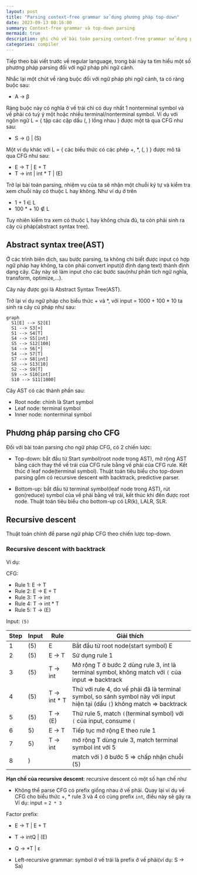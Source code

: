 ```yaml
---
layout: post
title: "Parsing context-free grammar sử dụng phương pháp top-down"
date: 2023-09-13 00:16:00
summary: Context-free grammar và top-down parsing
mermaid: true
description: ghi chú về bài toán parsing context-free grammar sử dụng phương pháp top-down
categories: compiler
---
```


Tiếp theo bài viết trước về regular language, trong bài này ta tìm hiểu một số phương pháp parsing đối với ngữ pháp phi ngữ cảnh.

Nhắc lại một chút về ràng buộc đối với ngữ pháp phi ngữ cảnh, ta có ràng buộc sau:

- A -> β

Ràng buộc này có nghĩa ở vế trái chỉ có duy nhất 1 nonterminal symbol và vế phải có tuỳ ý một hoặc nhiều terminal/nonterminal symbol.
Ví dụ với ngôn ngữ L = { tập các cặp dấu (, ) lồng nhau } được một tả qua CFG như sau:

- S -> () \| (S)

Một ví dụ khác với L = { các biểu thức có các phép +, *, (, ) } được mô tả qua CFG như sau:

- E -> T \| E + T
- T -> int \| int * T \| (E)

Trở lại bài toán parsing, nhiệm vụ của ta sẽ nhận một chuỗi ký tự và kiểm tra xem chuỗi này có thuộc L hay không. Như ví dụ ở trên

- 1 + 1 ∈ L
- 100 * + 10 ∉ L

Tuy nhiên kiểm tra xem có thuộc L hay không chưa đủ, ta còn phải sinh ra cây cú pháp(abstract syntax tree).

## Abstract syntax tree(AST)

Ở các trình biên dịch, sau bước parsing, ta không chỉ biết được input có hợp ngữ pháp hay không, ta còn phải convert input(ở định dạng text) thành định dạng cây. Cây này sẽ làm input cho các bước sau(như phân tích ngữ nghĩa, transform, optimize,...).

Cây này được gọi là Abstract Syntax Tree(AST).

Trở lại ví dụ ngữ pháp cho biểu thức + và *, với input = 1000 + 100 * 10 ta sinh ra cây cú pháp như sau:

```mermaid
graph
  S1[E] --> S2[E]
  S1 --> S3[+]
  S1 --> S4[T]
  S4 --> S5[int]
  S5 --> S12[100]
  S4 --> S6[*]
  S4 --> S7[T]
  S7 --> S8[int]
  S8 --> S13[10]
  S2 --> S9[T]
  S9 --> S10[int]
  S10 --> S11[1000]
```

Cây AST có các thành phần sau:

- Root node: chính là Start symbol
- Leaf node: terminal symbol
- Inner node: nonterminal symbol

## Phương pháp parsing cho CFG

Đối với bài toán parsing cho ngữ pháp CFG, có 2 chiến lược:

- Top-down: bắt đầu từ Start symbol(root node trong AST), mở rộng AST bằng cách thay thế vế trái của CFG rule bằng vế phải của CFG rule. Kết thúc ở leaf node(terminal symbol). Thuật toán tiêu biểu cho top-down parsing gồm có recursive descent with backtrack, predictive parser.

- Bottom-up: bắt đầu từ terminal symbol(leaf node trong AST), rút gọn(reduce) symbol của vế phải bằng vế trái, kết thúc khi đến được root node. Thuật toán tiêu biểu cho bottom-up có LR(k), LALR, SLR.

## Recursive descent

Thuật toán chính để parse ngữ pháp CFG theo chiến lược top-down.

### Recursive descent with backtrack

Ví dụ:

CFG:
- Rule 1: E -> T
- Rule 2: E -> E + T
- Rule 3: T -> int
- Rule 4: T -> int * T 
- Rule 5: T -> (E)

Input: `(5)`

|Step|Input|Rule|Giải thích|
|--|--|--|--|
|1|(5)|E|Bắt đầu từ root node(start symbol) E|
|2|(5)|E -> T|Sử dụng rule 1|
|3|(5)|T -> int|Mở rộng T ở bước 2 dùng rule 3, int là terminal symbol, không match với `(` của input => backtrack|
|4|(5)|T -> int * T|Thử với rule 4, do vế phải đã là terminal symbol, so sánh symbol này với input hiện tại (dấu `(`) không match => backtrack|
|5|(5)|T -> (E)|Thử rule 5, match `(`(terminal symbol) với `(` của input, consume `(`|
|6|5)|E -> T|Tiếp tục mở rộng E theo rule 1|
|7|5)|T -> int|mở rộng T dùng rule 3, match terminal symbol int với 5|
|8|)||match với ) ở bước 5 => chấp nhận chuỗi (5)|

__Hạn chế của recursive descent__: recursive descent có một số hạn chế như

- Không thể parse CFG có prefix giống nhau ở vế phải. Quay lại ví dụ về CFG cho biểu thức +, * rule 3 và 4 có cùng prefix `int`, điều này sẽ gây ra
Ví dụ: input = `2 * 3`

Factor prefix:

- E -> T \| E + T
- T -> intQ \| (E)
- Q -> *T \| ε

- Left-recursive grammar: symbol ở vế trái là prefix ở vế phải(ví dụ: S -> Sa)
